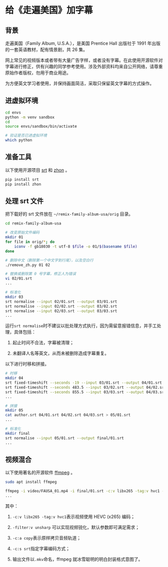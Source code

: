 # 给《走遍美国》加字幕

## 背景

走遍美国（Family Album, U.S.A.），是美国 Prentice Hall 出版社于 1991 年出版的一套英语教材，配有情景剧，共 26 集。

网上常见的视频版本或者带有大量广告字样，或者没有字幕。在此使用开源软件对字幕进行修正，供有兴趣的同学参考使用。涉及外部资料均来自公开网络，请尊重原始作者版权，勿用于商业用途。

为方便英文学习者使用，并保持画面简洁，采取只保留英文字幕的方式操作。

## 进虚拟环境

```bash
cd envs
python -m venv sandbox
cd
source envs/sandbox/bin/activate

# 验证是否已进虚拟环境
which python
```

## 准备工具

以下使用开源项目 [srt](https://github.com/cdown/srt) 和 [zhon](https://github.com/tsroten/zhon) 。

```bash
pip install srt
pip install zhon
```

## 处理 srt 文件

把下载好的 srt 文件放在 `~/remix-family-album-usa/orig` 目录。

```bash
cd remix-family-album-usa

# 改变原始文件编码
mkdir 01
for file in orig/*; do
    iconv -f gb18030 -t utf-8 $file -o 01/$(basename $file)
done

# 删除中文（删除第一个中文字到行尾），以及空白行
./remove_zh.py 01 02

# 替换或删除第 0 号字幕，修正人为错误
vi 02/01.srt
...

# 标准化
mkdir 03
srt normalise --input 02/01.srt --output 03/01.srt
srt normalise --input 02/02.srt --output 03/02.srt
srt normalise --input 02/03.srt --output 03/03.srt
...
```

运行`srt normalise`时不建议以批处理方式执行，因为需留意报错信息，并手工处理，具体包括：

1. 起止时间不合法，字幕被清理；

2. 未翻译人名等英文，从而未被删除造成字幕重复。

以下进行时移和拼接。

```bash
# 时移
mkdir 04
srt fixed-timeshift --seconds -19 --input 03/01.srt --output 04/01.srt
srt fixed-timeshift --seconds 483.5 --input 03/02.srt --output 04/02.srt
srt fixed-timeshift --seconds 855.5 --input 03/03.srt --output 04/03.srt
...

# 拼接
mkdir 05
cat author.srt 04/01.srt 04/02.srt 04/03.srt > 05/01.srt
...

# 标准化
mkdir final
srt normalise --input 05/01.srt --output final/01.srt
...
```

## 视频混合

以下使用著名的开源软件 [ffmpeg](https://ffmpeg.org/) 。

```bash
sudo apt install ffmpeg

ffmpeg -i video/FAUSA_01.mp4 -i final/01.srt -c:v libx265 -tag:v hvc1 -filter:v unsharp -c:a copy -c:s srt video/FAUSA_01.mkv
...
```

其中：

1. `-c:v libx265 -tag:v hvc1`表示视频使用 HEVC (x265) 编码；

2. `-filter:v unsharp` 可以实现视频锐化，默认参数即可满足需求；

3. `-c:a copy`表示原样拷贝音频轨道；

4. `-c:s srt`指定字幕编码方式；

5. 输出文件以`.mkv`命名，ffmpeg 就冰雪聪明的明白封装格式意图了。

